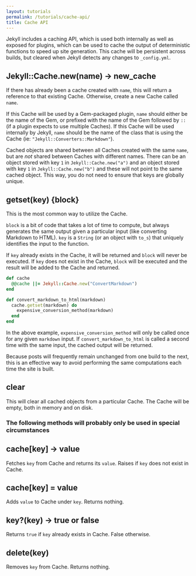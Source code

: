 ```yaml
---
layout: tutorials
permalink: /tutorials/cache-api/
title: Cache API
---
```


Jekyll includes a caching API, which is used both internally as well as exposed
for plugins, which can be used to cache the output of deterministic functions to
speed up site generation. This cache will be persistent across builds, but
cleared when Jekyll detects any changes to `_config.yml`.

## Jekyll::Cache.new(name) → new_cache

If there has already been a cache created with `name`, this will return a
reference to that existing Cache. Otherwise, create a new Cache called `name`.

If this Cache will be used by a Gem-packaged plugin, `name` should either be the
name of the Gem, or prefixed with the name of the Gem followed by `::` (if a
plugin expects to use multiple Caches). If this Cache will be used internally by
Jekyll, `name` should be the name of the class that is using the Cache (ie:
`"Jekyll::Converters::Markdown"`).

Cached objects are shared between all Caches created with the same `name`, but
are _not_ shared between Caches with different names. There can be an object
stored with key `1` in `Jekyll::Cache.new("a")` and an object stored with key
`1` in `Jekyll::Cache.new("b")` and these will not point to the same cached
object. This way, you do not need to ensure that keys are globally unique.

## getset(key) {block}

This is the most common way to utilize the Cache.

`block` is a bit of code that takes a lot of time to compute, but always
generates the same output given a particular input (like converting Markdown to
HTML). `key` is a `String` (or an object with `to_s`) that uniquely identifies
the input to the function.

If `key` already exists in the Cache, it will be returned and `block` will never
be executed. If `key` does not exist in the Cache, `block` will be executed and
the result will be added to the Cache and returned.

```ruby
def cache
  @@cache ||= Jekyll::Cache.new("ConvertMarkdown")
end

def convert_markdown_to_html(markdown)
  cache.getset(markdown) do
    expensive_conversion_method(markdown)
  end
end
```

In the above example, `expensive_conversion_method` will only be called once for
any given `markdown` input. If `convert_markdown_to_html` is called a second
time with the same input, the cached output will be returned.

Because posts will frequently remain unchanged from one build to the next, this
is an effective way to avoid performing the same computations each time the site
is built.

## clear

This will clear all cached objects from a particular Cache. The Cache will be
empty, both in memory and on disk.

### The following methods will probably only be used in special circumstances

## cache[key] → value

Fetches `key` from Cache and returns its `value`. Raises if `key` does not exist
in Cache.

## cache[key] = value

Adds `value` to Cache under `key`.
Returns nothing.

## key?(key) → true or false

Returns `true` if `key` already exists in Cache. False otherwise.

## delete(key)

Removes `key` from Cache.
Returns nothing.
